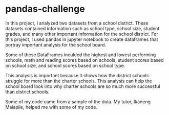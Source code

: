 # pandas-challenge

In this project, I analyzed two datasets from a school district. These datasets contained information such as school type, school size, student grades, and many other important information for the school district. For this project, I used pandas in jupyter notebook to create dataframes that portray important analysis for the school board. 

Some of these DataFrames inculded the highest and lowest performing schools, math and reading scores based on schools, student scores based on school size, and school scores based on school type.

This analysis is important because it shows how the district schools struggle for more than the charter schools. This analysis can help the school board look into why charter schools are so much more successful than district schools.

Some of my code came from a sample of the data.
My tutor, Ikaneng Malapile, helped me with some of my code.
